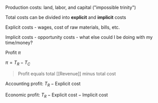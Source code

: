 Production costs: land, labor, and capital ("impossible trinity")

Total costs can be divided into **explicit** and **implicit** costs

Explicit costs - wages, cost of raw materials, bills, etc.

Implicit costs - opportunity costs - what else could I be doing with my time/money?

Profit $\pi$

$\pi = T_R - T_C$

> Profit equals total [[Revenue]] minus total cost

Accounting profit: $T_R - \text{Explicit cost}$

Economic profit: $T_R - \text{Explicit cost} - \text{Implicit cost}$
